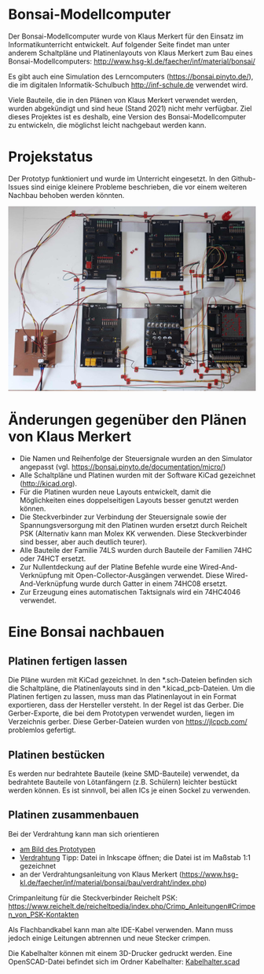 # Bonsai-Modellcomputer
Der Bonsai-Modellcomputer wurde von Klaus Merkert für den Einsatz im Informatikunterricht entwickelt. Auf folgender Seite findet man unter anderem Schaltpläne und Platinenlayouts von Klaus Merkert zum Bau eines Bonsai-Modellcomputers:
http://www.hsg-kl.de/faecher/inf/material/bonsai/

Es gibt auch eine Simulation des Lerncomputers (https://bonsai.pinyto.de/), die im digitalen Informatik-Schulbuch http://inf-schule.de verwendet wird.

Viele Bauteile, die in den Plänen von Klaus Merkert verwendet werden, wurden abgekündigt und sind heue (Stand 2021) nicht mehr verfügbar.
Ziel dieses Projektes ist es deshalb, eine Version des Bonsai-Modellcomputer zu entwickeln, die möglichst leicht nachgebaut werden kann.

# Projekstatus
Der Prototyp funktioniert und wurde im Unterricht eingesetzt. In den Github-Issues sind einige kleinere Probleme beschrieben, die vor einem weiteren Nachbau behoben werden könnten.

![Prototyp des Bonsai-Modellcomputers](Prototyp.jpg)

# Änderungen gegenüber den Plänen von Klaus Merkert
- Die Namen und Reihenfolge der Steuersignale wurden an den Simulator angepasst (vgl. https://bonsai.pinyto.de/documentation/micro/)
- Alle Schaltpläne und Platinen wurden mit der Software KiCad gezeichnet (http://kicad.org).
- Für die Platinen wurden neue Layouts entwickelt, damit die Möglichkeiten eines doppelseitigen Layouts besser genutzt werden können.
- Die Steckverbinder zur Verbindung der Steuersignale sowie der Spannungsversorgung mit den Platinen wurden ersetzt durch Reichelt PSK (Alternativ kann man Molex KK verwenden. Diese Steckverbinder sind besser, aber auch deutlich teurer).
- Alle Bauteile der Familie 74LS wurden durch Bauteile der Familien 74HC oder 74HCT ersetzt.
- Zur Nullentdeckung auf der Platine Befehle wurde eine Wired-And-Verknüpfung mit Open-Collector-Ausgängen verwendet. Diese Wired-And-Verknüpfung wurde durch Gatter in einem 74HC08 ersetzt.
- Zur Erzeugung eines automatischen Taktsignals wird ein 74HC4046 verwendet.

# Eine Bonsai nachbauen
## Platinen fertigen lassen
Die Pläne wurden mit KiCad gezeichnet. In den *.sch-Dateien befinden sich die Schaltpläne, die Platinenlayouts sind in den *.kicad_pcb-Dateien. Um die Platinen fertigen zu lassen, muss man das Platinenlayout in ein Format exportieren, dass der Hersteller versteht. In der Regel ist das Gerber. Die Gerber-Exporte, die bei dem Prototypen verwendet wurden, liegen im Verzeichnis gerber. Diese Gerber-Dateien wurden von https://jlcpcb.com/ problemlos gefertigt.

## Platinen bestücken
Es werden nur bedrahtete Bauteile (keine SMD-Bauteile) verwendet, da bedrahtete Bauteile von Lötanfängern (z.B. Schülern) leichter bestückt werden können. Es ist sinnvoll, bei allen ICs je einen Sockel zu verwenden.

## Platinen zusammenbauen
Bei der Verdrahtung kann man sich orientieren
- [am Bild des Prototypen](Prototyp.jpg)
- [Verdrahtung](Verdrahtung.svg) Tipp: Datei in Inkscape öffnen; die Datei ist im Maßstab 1:1 gezeichnet
- an der Verdrahtungsanleitung von Klaus Merkert (https://www.hsg-kl.de/faecher/inf/material/bonsai/bau/verdraht/index.php)

Crimpanleitung für die Steckverbinder Reichelt PSK: https://www.reichelt.de/reicheltpedia/index.php/Crimp_Anleitungen#Crimpen_von_PSK-Kontakten

Als Flachbandkabel kann man alte IDE-Kabel verwenden. Mann muss jedoch einige Leitungen abtrennen und neue Stecker crimpen.

Die Kabelhalter können mit einem 3D-Drucker gedruckt werden. Eine OpenSCAD-Datei befindet sich im Ordner Kabelhalter: [Kabelhalter.scad](Kabelhalter/Kabelhalter.scad)